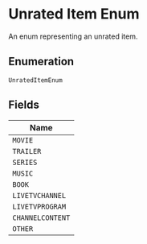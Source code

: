 
# Unrated Item Enum

An enum representing an unrated item.

## Enumeration

`UnratedItemEnum`

## Fields

| Name |
|  --- |
| `MOVIE` |
| `TRAILER` |
| `SERIES` |
| `MUSIC` |
| `BOOK` |
| `LIVETVCHANNEL` |
| `LIVETVPROGRAM` |
| `CHANNELCONTENT` |
| `OTHER` |

